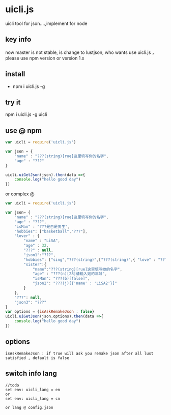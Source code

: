 # uicli.js
uicli tool for json....,implement for node

## key info
now master is not stable,
is change to lustjson,
who wants use uicli.js ， please use npm version or version 1.x


## install
* npm i uicli.js -g

## try it 
npm i uicli.js -g
uicli


## use @ npm
```javascript
var uicli = require('uicli.js')

var json = {
    "name" : "???(string)[rue]这里填写你的名字",
    "age" : "???"
}

uicli.uiGetJson(json).then(data =>{
    console.log("hello good day")
})

```
or complex @
```javascript
var uicli = require('uicli.js')

var json= {
    "name" : "???(string)[rue]这里填写你的名字",
    "age" : "???",
    "isMan" : "???是否是男生",
    "hobbies": ["basketball","???"],
    "lover" : {
        "name" : "LiSA",
        "age" : 32,
        "???" : null,
        "json1":"???",
        "hobbies": ["sing","???(string)",["???(string)",{ "love" : "???(s)", "like" : { "???": ""}}]],
        "sister":{
            "name":"???(string)[rue]这里填写她的名字",
            "age" : "???(n)[28]请输入她的年龄",
            "isMan": "???(b)[false]",
            "json2": "???(j)[{'name' : 'LiSA2'}]"
        }
    },
    "???": null,
    "json3": "???"
}
var options = {isAskRemakeJson : false}
uicli.uiGetJson(json,options).then(data =>{
    console.log("hello good day")
})

```

## options
    isAskRemakeJson : if true will ask you remake json after all lust satisfied , default is false

## switch info lang
    //todo
    set env: uicli_lang = en
    or
    set env: uicli_lang = cn

    or lang @ config.json 


